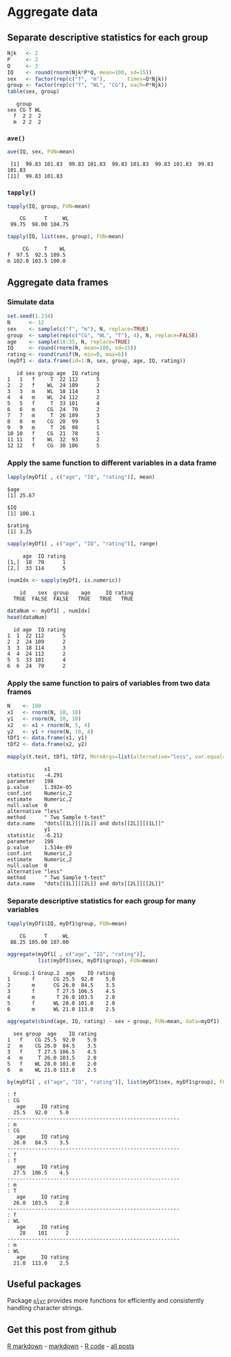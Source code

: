 Aggregate data
=========================

Separate descriptive statistics for each group
-------------------------


```r
Njk   <- 2
P     <- 2
Q     <- 3
IQ    <- round(rnorm(Njk*P*Q, mean=100, sd=15))
sex   <- factor(rep(c("f", "m"),       times=Q*Njk))
group <- factor(rep(c("T", "WL", "CG"), each=P*Njk))
table(sex, group)
```

```
   group
sex CG T WL
  f  2 2  2
  m  2 2  2
```


### `ave()`


```r
ave(IQ, sex, FUN=mean)
```

```
 [1]  99.83 101.83  99.83 101.83  99.83 101.83  99.83 101.83  99.83 101.83
[11]  99.83 101.83
```


### `tapply()`


```r
tapply(IQ, group, FUN=mean)
```

```
    CG      T     WL 
 99.75  98.00 104.75 
```

```r
tapply(IQ, list(sex, group), FUN=mean)
```

```
     CG     T    WL
f  97.5  92.5 109.5
m 102.0 103.5 100.0
```


Aggregate data frames
-------------------------

### Simulate data


```r
set.seed(1.234)
N      <- 12
sex    <- sample(c("f", "m"), N, replace=TRUE)
group  <- sample(rep(c("CG", "WL", "T"), 4), N, replace=FALSE)
age    <- sample(18:35, N, replace=TRUE)
IQ     <- round(rnorm(N, mean=100, sd=15))
rating <- round(runif(N, min=0, max=6))
(myDf1 <- data.frame(id=1:N, sex, group, age, IQ, rating))
```

```
   id sex group age  IQ rating
1   1   f     T  22 112      5
2   2   f    WL  24 109      2
3   3   m    WL  18 114      3
4   4   m    WL  24 112      2
5   5   f     T  33 101      4
6   6   m    CG  24  70      2
7   7   m     T  26 109      3
8   8   m    CG  28  99      5
9   9   m     T  26  98      1
10 10   f    CG  21  78      5
11 11   f    WL  32  93      2
12 12   f    CG  30 106      5
```


### Apply the same function to different variables in a data frame


```r
lapply(myDf1[ , c("age", "IQ", "rating")], mean)
```

```
$age
[1] 25.67

$IQ
[1] 100.1

$rating
[1] 3.25

```

```r
sapply(myDf1[ , c("age", "IQ", "rating")], range)
```

```
     age  IQ rating
[1,]  18  70      1
[2,]  33 114      5
```



```r
(numIdx <- sapply(myDf1, is.numeric))
```

```
    id    sex  group    age     IQ rating 
  TRUE  FALSE  FALSE   TRUE   TRUE   TRUE 
```

```r
dataNum <- myDf1[ , numIdx]
head(dataNum)
```

```
  id age  IQ rating
1  1  22 112      5
2  2  24 109      2
3  3  18 114      3
4  4  24 112      2
5  5  33 101      4
6  6  24  70      2
```


### Apply the same function to pairs of variables from two data frames


```r
N    <- 100
x1   <- rnorm(N, 10, 10)
y1   <- rnorm(N, 10, 10)
x2   <- x1 + rnorm(N, 5, 4)
y2   <- y1 + rnorm(N, 10, 4)
tDf1 <- data.frame(x1, y1)
tDf2 <- data.frame(x2, y2)
```



```r
mapply(t.test, tDf1, tDf2, MoreArgs=list(alternative="less", var.equal=TRUE))
```

```
            x1                                     
statistic   -4.291                                 
parameter   198                                    
p.value     1.392e-05                              
conf.int    Numeric,2                              
estimate    Numeric,2                              
null.value  0                                      
alternative "less"                                 
method      " Two Sample t-test"                   
data.name   "dots[[1L]][[1L]] and dots[[2L]][[1L]]"
            y1                                     
statistic   -6.212                                 
parameter   198                                    
p.value     1.514e-09                              
conf.int    Numeric,2                              
estimate    Numeric,2                              
null.value  0                                      
alternative "less"                                 
method      " Two Sample t-test"                   
data.name   "dots[[1L]][[2L]] and dots[[2L]][[2L]]"
```


### Separate descriptive statistics for each group for many variables


```r
tapply(myDf1$IQ, myDf1$group, FUN=mean)
```

```
    CG      T     WL 
 88.25 105.00 107.00 
```



```r
aggregate(myDf1[ , c("age", "IQ", "rating")],
          list(myDf1$sex, myDf1$group), FUN=mean)
```

```
  Group.1 Group.2  age    IQ rating
1       f      CG 25.5  92.0    5.0
2       m      CG 26.0  84.5    3.5
3       f       T 27.5 106.5    4.5
4       m       T 26.0 103.5    2.0
5       f      WL 28.0 101.0    2.0
6       m      WL 21.0 113.0    2.5
```

```r
aggregate(cbind(age, IQ, rating) ~ sex + group, FUN=mean, data=myDf1)
```

```
  sex group  age    IQ rating
1   f    CG 25.5  92.0    5.0
2   m    CG 26.0  84.5    3.5
3   f     T 27.5 106.5    4.5
4   m     T 26.0 103.5    2.0
5   f    WL 28.0 101.0    2.0
6   m    WL 21.0 113.0    2.5
```



```r
by(myDf1[ , c("age", "IQ", "rating")], list(myDf1$sex, myDf1$group), FUN=mean)
```

```
: f
: CG
   age     IQ rating 
  25.5   92.0    5.0 
-------------------------------------------------------- 
: m
: CG
   age     IQ rating 
  26.0   84.5    3.5 
-------------------------------------------------------- 
: f
: T
   age     IQ rating 
  27.5  106.5    4.5 
-------------------------------------------------------- 
: m
: T
   age     IQ rating 
  26.0  103.5    2.0 
-------------------------------------------------------- 
: f
: WL
   age     IQ rating 
    28    101      2 
-------------------------------------------------------- 
: m
: WL
   age     IQ rating 
  21.0  113.0    2.5 
```


Useful packages
-------------------------

Package [`plyr`](http://cran.r-project.org/package=plyr) provides more functions for efficiently and consistently handling character strings.

Get this post from github
----------------------------------------------

[R markdown](https://github.com/dwoll/RExRepos/raw/master/Rmd/aggregate.Rmd) - [markdown](https://github.com/dwoll/RExRepos/raw/master/md/aggregate.md) - [R code](https://github.com/dwoll/RExRepos/raw/master/R/aggregate.R) - [all posts](https://github.com/dwoll/RExRepos)
